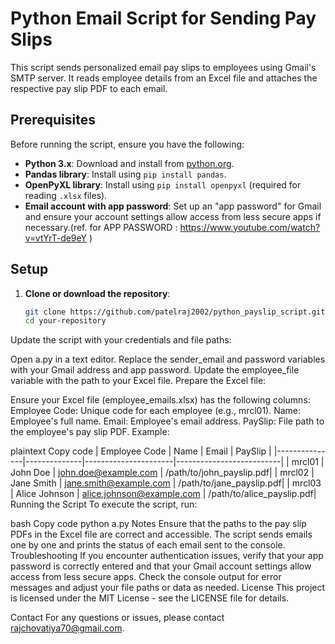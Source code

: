 # Python Email Script for Sending Pay Slips

This script sends personalized email pay slips to employees using Gmail's SMTP server. It reads employee details from an Excel file and attaches the respective pay slip PDF to each email.

## Prerequisites

Before running the script, ensure you have the following:

- **Python 3.x**: Download and install from [python.org](https://www.python.org/downloads/).
- **Pandas library**: Install using `pip install pandas`.
- **OpenPyXL library**: Install using `pip install openpyxl` (required for reading `.xlsx` files).
- **Email account with app password**: Set up an "app password" for Gmail and ensure your account settings allow access from less secure apps if necessary.(ref. for APP PASSWORD : https://www.youtube.com/watch?v=vtYrT-de9eY )

## Setup

1. **Clone or download the repository**:
   ```bash
   git clone https://github.com/patelraj2002/python_payslip_script.git
   cd your-repository
Update the script with your credentials and file paths:

Open a.py in a text editor.
Replace the sender_email and password variables with your Gmail address and app password.
Update the employee_file variable with the path to your Excel file.
Prepare the Excel file:

Ensure your Excel file (employee_emails.xlsx) has the following columns:
Employee Code: Unique code for each employee (e.g., mrcl01).
Name: Employee's full name.
Email: Employee's email address.
PaySlip: File path to the employee's pay slip PDF.
Example:

plaintext
Copy code
| Employee Code | Name         | Email                | PaySlip                  |
|---------------|--------------|----------------------|--------------------------|
| mrcl01        | John Doe     | john.doe@example.com | /path/to/john_payslip.pdf|
| mrcl02        | Jane Smith   | jane.smith@example.com | /path/to/jane_payslip.pdf|
| mrcl03        | Alice Johnson | alice.johnson@example.com | /path/to/alice_payslip.pdf|
Running the Script
To execute the script, run:

bash
Copy code
python a.py
Notes
Ensure that the paths to the pay slip PDFs in the Excel file are correct and accessible.
The script sends emails one by one and prints the status of each email sent to the console.
Troubleshooting
If you encounter authentication issues, verify that your app password is correctly entered and that your Gmail account settings allow access from less secure apps.
Check the console output for error messages and adjust your file paths or data as needed.
License
This project is licensed under the MIT License - see the LICENSE file for details.

Contact
For any questions or issues, please contact rajchovatiya70@gmail.com.
